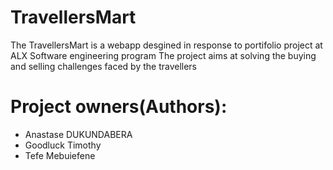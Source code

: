 # TravellersMart 

The TravellersMart is a webapp desgined in response to portifolio project at ALX Software engineering program
The project aims at solving the buying and selling challenges faced by the travellers

# Project owners(Authors):    
- Anastase DUKUNDABERA
- Goodluck Timothy
- Tefe Mebuiefene
